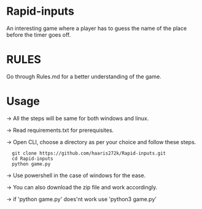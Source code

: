 # Rapid-inputs
An interesting game where a player has to guess the name of the place before the timer goes off.

# RULES #

Go through Rules.md for a better understanding of the game.

# Usage

-> All the steps will be same for both windows and linux.


-> Read requirements.txt for prerequisites.


-> Open CLI, choose a directory as per your choice and follow these steps.


      git clone https://github.com/haaris272k/Rapid-inputs.git
      cd Rapid-inputs
      python game.py


-> Use powershell in the case of windows for the ease.


-> You can also download the zip file and work accordingly.


-> if 'python game.py' does'nt work use 'python3 game.py'
